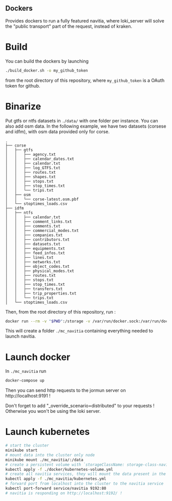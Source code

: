 
## Dockers
Provides dockers to run a fully featured navitia, where loki_server 
will solve the "public transport" part of the request, instead of kraken.


# Build
You can build the dockers by launching 
```bash
./build_docker.sh -o my_github_token
```
from the root directory of this repository, where `my_github_token` is a OAuth token for github.

# Binarize

Put gtfs or ntfs datasets in `./data/` with one folder per instance.
You can also add osm data.
In the following example, we have two datasets (corsese and idfm), with osm data provided only for corse.

```
.
├── corse
│   ├── gtfs
│   │   ├── agency.txt
│   │   ├── calendar_dates.txt
│   │   ├── calendar.txt
│   │   ├── log_GTFS.txt
│   │   ├── routes.txt
│   │   ├── shapes.txt
│   │   ├── stops.txt
│   │   ├── stop_times.txt
│   │   └── trips.txt
│   ├── osm
│   │   └── corse-latest.osm.pbf
│   └── stoptimes_loads.csv
├── idfm
│   ├── ntfs
│   │   ├── calendar.txt
│   │   ├── comment_links.txt
│   │   ├── comments.txt
│   │   ├── commercial_modes.txt
│   │   ├── companies.txt
│   │   ├── contributors.txt
│   │   ├── datasets.txt
│   │   ├── equipments.txt
│   │   ├── feed_infos.txt
│   │   ├── lines.txt
│   │   ├── networks.txt
│   │   ├── object_codes.txt
│   │   ├── physical_modes.txt
│   │   ├── routes.txt
│   │   ├── stops.txt
│   │   ├── stop_times.txt
│   │   ├── transfers.txt
│   │   ├── trip_properties.txt
│   │   └── trips.txt
│   └── stoptimes_loads.csv
```

Then, from the root directory of this repository, run :

```bash
docker run --rm -v "$PWD":/storage -v /var/run/docker.sock:/var/run/docker.sock   navitia/mc_bina 
```

This will create a folder `./mc_navitia` containing everything needed to launch navitia.

# Launch docker

In `./mc_navitia` run 
```bash
docker-compose up
```

Then you can send http requests to the jormun server on http://localhost:9191 !

Don't forget to add "_override_scenario=distributed" to your requests !
Otherwise you won't be using the loki server.

# Launch kubernetes 


```bash
# start the cluster
minikube start
# mount data into the cluster only node
minikube mount ./mc_navitia/:/data
# create a persistent volume with `storageClassName: storage-class-navitia`
kubectl apply -f ./docker/kubernetes-volume.yml
# create all navitia services, they will mount the data present in the persitent volume we just created
kubectl apply -f ./mc_navitia/kubernetes.yml
# forward port from localhost into the cluster to the navitia service
kubectl port-forward service/navitia 9192:80
# navitia is responding on http://localhost:9192/ !
```

